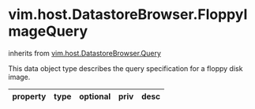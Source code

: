 vim.host.DatastoreBrowser.FloppyImageQuery
==========================================
inherits from [vim.host.DatastoreBrowser.Query](docs/vim.host.DatastoreBrowser.Query.md)


This data object type describes the query specification for a floppy disk image.

| property | type | optional | priv | desc |
|:---------|:-----|:---------|:-----|:-----|


